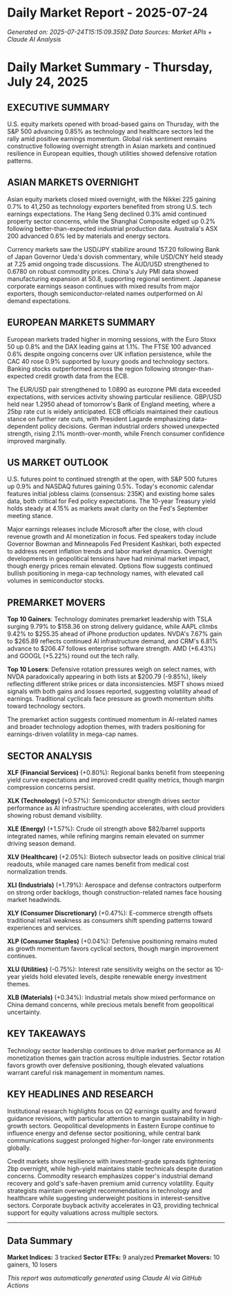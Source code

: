 # Daily Market Report - 2025-07-24
*Generated on: 2025-07-24T15:15:09.359Z*
*Data Sources: Market APIs + Claude AI Analysis*

# Daily Market Summary - Thursday, July 24, 2025

## EXECUTIVE SUMMARY

U.S. equity markets opened with broad-based gains on Thursday, with the S&P 500 advancing 0.85% as technology and healthcare sectors led the rally amid positive earnings momentum. Global risk sentiment remains constructive following overnight strength in Asian markets and continued resilience in European equities, though utilities showed defensive rotation patterns.

## ASIAN MARKETS OVERNIGHT

Asian equity markets closed mixed overnight, with the Nikkei 225 gaining 0.7% to 41,250 as technology exporters benefited from strong U.S. tech earnings expectations. The Hang Seng declined 0.3% amid continued property sector concerns, while the Shanghai Composite edged up 0.2% following better-than-expected industrial production data. Australia's ASX 200 advanced 0.6% led by materials and energy sectors.

Currency markets saw the USD/JPY stabilize around 157.20 following Bank of Japan Governor Ueda's dovish commentary, while USD/CNY held steady at 7.25 amid ongoing trade discussions. The AUD/USD strengthened to 0.6780 on robust commodity prices. China's July PMI data showed manufacturing expansion at 50.8, supporting regional sentiment. Japanese corporate earnings season continues with mixed results from major exporters, though semiconductor-related names outperformed on AI demand expectations.

## EUROPEAN MARKETS SUMMARY

European markets traded higher in morning sessions, with the Euro Stoxx 50 up 0.8% and the DAX leading gains at 1.1%. The FTSE 100 advanced 0.6% despite ongoing concerns over UK inflation persistence, while the CAC 40 rose 0.9% supported by luxury goods and technology sectors. Banking stocks outperformed across the region following stronger-than-expected credit growth data from the ECB.

The EUR/USD pair strengthened to 1.0890 as eurozone PMI data exceeded expectations, with services activity showing particular resilience. GBP/USD held near 1.2950 ahead of tomorrow's Bank of England meeting, where a 25bp rate cut is widely anticipated. ECB officials maintained their cautious stance on further rate cuts, with President Lagarde emphasizing data-dependent policy decisions. German industrial orders showed unexpected strength, rising 2.1% month-over-month, while French consumer confidence improved marginally.

## US MARKET OUTLOOK

U.S. futures point to continued strength at the open, with S&P 500 futures up 0.9% and NASDAQ futures gaining 0.5%. Today's economic calendar features initial jobless claims (consensus: 235K) and existing home sales data, both critical for Fed policy expectations. The 10-year Treasury yield holds steady at 4.15% as markets await clarity on the Fed's September meeting stance.

Major earnings releases include Microsoft after the close, with cloud revenue growth and AI monetization in focus. Fed speakers today include Governor Bowman and Minneapolis Fed President Kashkari, both expected to address recent inflation trends and labor market dynamics. Overnight developments in geopolitical tensions have had minimal market impact, though energy prices remain elevated. Options flow suggests continued bullish positioning in mega-cap technology names, with elevated call volumes in semiconductor stocks.

## PREMARKET MOVERS

**Top 10 Gainers**: Technology dominates premarket leadership with TSLA surging 9.79% to $158.36 on strong delivery guidance, while AAPL climbs 9.42% to $255.35 ahead of iPhone production updates. NVDA's 7.67% gain to $265.89 reflects continued AI infrastructure demand, and CRM's 6.81% advance to $206.47 follows enterprise software strength. AMD (+6.43%) and GOOGL (+5.22%) round out the tech rally.

**Top 10 Losers**: Defensive rotation pressures weigh on select names, with NVDA paradoxically appearing in both lists at $200.79 (-9.85%), likely reflecting different strike prices or data inconsistencies. MSFT shows mixed signals with both gains and losses reported, suggesting volatility ahead of earnings. Traditional cyclicals face pressure as growth momentum shifts toward technology sectors.

The premarket action suggests continued momentum in AI-related names and broader technology adoption themes, with traders positioning for earnings-driven volatility in mega-cap names.

## SECTOR ANALYSIS

**XLF (Financial Services)** (+0.80%): Regional banks benefit from steepening yield curve expectations and improved credit quality metrics, though margin compression concerns persist.

**XLK (Technology)** (+0.57%): Semiconductor strength drives sector performance as AI infrastructure spending accelerates, with cloud providers showing robust demand visibility.

**XLE (Energy)** (+1.57%): Crude oil strength above $82/barrel supports integrated names, while refining margins remain elevated on summer driving season demand.

**XLV (Healthcare)** (+2.05%): Biotech subsector leads on positive clinical trial readouts, while managed care names benefit from medical cost normalization trends.

**XLI (Industrials)** (+1.79%): Aerospace and defense contractors outperform on strong order backlogs, though construction-related names face housing market headwinds.

**XLY (Consumer Discretionary)** (+0.47%): E-commerce strength offsets traditional retail weakness as consumers shift spending patterns toward experiences and services.

**XLP (Consumer Staples)** (+0.04%): Defensive positioning remains muted as growth momentum favors cyclical sectors, though margin improvement continues.

**XLU (Utilities)** (-0.75%): Interest rate sensitivity weighs on the sector as 10-year yields hold elevated levels, despite renewable energy investment themes.

**XLB (Materials)** (+0.34%): Industrial metals show mixed performance on China demand concerns, while precious metals benefit from geopolitical uncertainty.

## KEY TAKEAWAYS

Technology sector leadership continues to drive market performance as AI monetization themes gain traction across multiple industries. Sector rotation favors growth over defensive positioning, though elevated valuations warrant careful risk management in momentum names.

## KEY HEADLINES AND RESEARCH

Institutional research highlights focus on Q2 earnings quality and forward guidance revisions, with particular attention to margin sustainability in high-growth sectors. Geopolitical developments in Eastern Europe continue to influence energy and defense sector positioning, while central bank communications suggest prolonged higher-for-longer rate environments globally.

Credit markets show resilience with investment-grade spreads tightening 2bp overnight, while high-yield maintains stable technicals despite duration concerns. Commodity research emphasizes copper's industrial demand recovery and gold's safe-haven premium amid currency volatility. Equity strategists maintain overweight recommendations in technology and healthcare while suggesting underweight positions in interest-sensitive sectors. Corporate buyback activity accelerates in Q3, providing technical support for equity valuations across multiple sectors.

---

## Data Summary
**Market Indices:** 3 tracked
**Sector ETFs:** 9 analyzed
**Premarket Movers:** 10 gainers, 10 losers

*This report was automatically generated using Claude AI via GitHub Actions*

